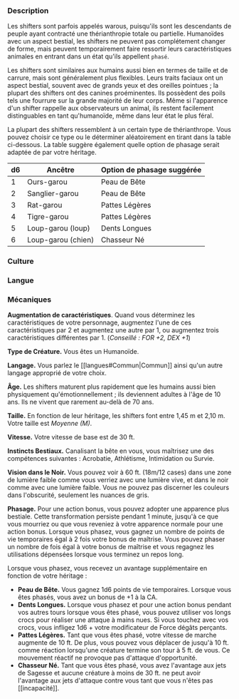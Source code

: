 
### Description

Les shifters sont parfois appelés warous, puisqu'ils sont les descendants de peuple ayant contracté une thérianthropie totale ou partielle. Humanoïdes avec un aspect bestial, les shifters ne peuvent pas complétement changer de forme, mais peuvent temporairement faire ressortir leurs caractéristiques animales en entrant dans un état qu'ils appellent `phasé`.

Les shifters sont similaires aux humains aussi bien en termes de taille et de carrure, mais sont généralement plus flexibles. Leurs traits faciaux ont un aspect bestial, souvent avec de grands yeux et des oreilles pointues ; la plupart des shifters ont des canines proéminentes. Ils possèdent des poils tels une fourrure sur la grande majorité de leur corps. Même si l'apparence d'un shifter rappelle aux observateurs un animal, ils restent facilement distinguables en tant qu'humanoïde, même dans leur état le plus féral.

La plupart des shifters ressemblent à un certain type de thérianthrope. Vous pouvez choisir ce type ou le déterminer aléatoirement en tirant dans la table ci-dessous. La table suggère également quelle option de phasage serait adaptée de par votre héritage.

| d6  | Ancêtre            | Option de phasage suggérée |
| --- | ------------------ | -------------------------- |
| 1   | Ours-garou         | Peau de Bête               |
| 2   | Sanglier-garou     | Peau de Bête               |
| 3   | Rat-garou          | Pattes Légères             |
| 4   | Tigre-garou        | Pattes Légères             |
| 5   | Loup-garou (loup)  | Dents Longues              |
| 6   | Loup-garou (chien) | Chasseur Né                |
### Culture

### Langue

### Mécaniques

**Augmentation de caractéristiques**. Quand vous déterminez les caractéristiques de votre personnage, augmentez l'une de ces caractéristiques par 2 et augmentez une autre par 1, ou augmentez trois caractéristiques différentes par 1. (*Conseillé : FOR +2, DEX +1*)

**Type de Créature.** Vous êtes un Humanoïde.

**Langage.** Vous parlez le [[langues#Commun|Commun]] ainsi qu'un autre langage approprié de votre choix.

**Âge.** Les shifters maturent plus rapidement que les humains aussi bien physiquement qu'émotionnellement ; ils deviennent adultes à l'âge de 10 ans. Ils ne vivent que rarement au-delà de 70 ans.

**Taille.** En fonction de leur héritage, les shifters font entre 1,45 m et 2,10 m. Votre taille est _Moyenne (M)_.

**Vitesse.** Votre vitesse de base est de 30 ft.

__Instincts Bestiaux.__ Canalisant la bête en vous, vous maîtrisez une des compétences suivantes : Acrobatie, Athlétisme, Intimidation ou Survie.

__Vision dans le Noir.__ Vous pouvez voir à 60 ft. (18m/12 cases) dans une zone de lumière faible comme vous verriez avec une lumière vive, et dans le noir comme avec une lumière faible. Vous ne pouvez pas discerner les couleurs dans l'obscurité, seulement les nuances de gris.

__Phasage.__ Pour une action bonus, vous pouvez adopter une apparence plus bestiale. Cette transformation persiste pendant 1 minute, jusqu'à ce que vous mourriez ou que vous reveniez à votre apparence normale pour une action bonus. Lorsque vous phasez, vous gagnez un nombre de points de vie temporaires égal à 2 fois votre bonus de maîtrise. Vous pouvez phaser un nombre de fois égal à votre bonus de maîtrise et vous regagnez les utilisations dépensées lorsque vous terminez un repos long.

Lorsque vous phasez, vous recevez un avantage supplémentaire en fonction de votre héritage : 

 - __Peau de Bête.__ Vous gagnez 1d6 points de vie temporaires. Lorsque vous êtes phasés, vous avez un bonus de +1 à la CA.
 - __Dents Longues.__ Lorsque vous phasez et pour une action bonus pendant vos autres tours lorsque vous êtes phasé, vous pouvez utiliser vos longs crocs pour réaliser une attaque à mains nues. Si vous touchez avec vos crocs, vous infligez 1d6 + votre modificateur de Force dégâts perçants.
 - __Pattes Légères.__ Tant que vous êtes phasé, votre vitesse de marche augmente de 10 ft. De plus, vous pouvez vous déplacer de jusqu'à 10 ft. comme réaction lorsqu'une créature termine son tour à 5 ft. de vous. Ce mouvement réactif ne provoque pas d'attaque d'opportunité.
 - __Chasseur Né.__ Tant que vous êtes phasé, vous avez l'avantage aux jets de Sagesse et aucune créature à moins de 30 ft. ne peut avoir l'avantage aux jets d'attaque contre vous tant que vous n'êtes pas [[incapacité]].
